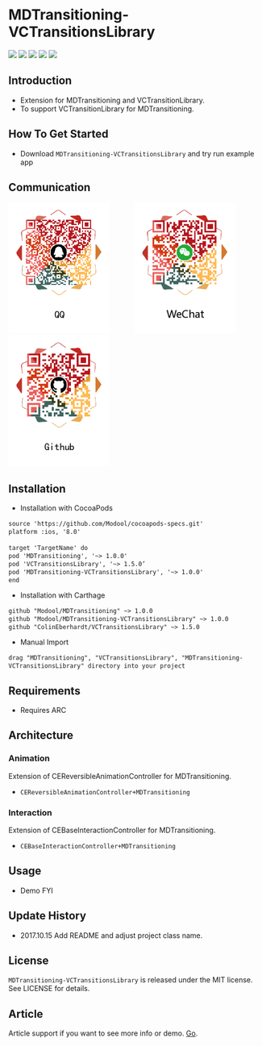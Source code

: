# MDTransitioning-VCTransitionsLibrary

[![](https://img.shields.io/travis/rust-lang/rust.svg?style=flat)](https://github.com/Modool)
[![](https://img.shields.io/badge/language-Object--C-1eafeb.svg?style=flat)](https://developer.apple.com/Objective-C)
[![](https://img.shields.io/badge/license-MIT-353535.svg?style=flat)](https://developer.apple.com/iphone/index.action)
[![](https://img.shields.io/badge/platform-iOS-lightgrey.svg?style=flat)](https://github.com/Modool)
[![](https://img.shields.io/badge/QQ群-662988771-red.svg)](http://wpa.qq.com/msgrd?v=3&uin=662988771&site=qq&menu=yes)

## Introduction

- Extension for MDTransitioning and VCTransitionLibrary.
- To support VCTransitionLibrary for MDTransitioning.

## How To Get Started

* Download `MDTransitioning-VCTransitionsLibrary` and try run example app

## Communication

<img src="https://github.com/Modool/Resources/blob/master/images/social/qq_300.png?raw=true" width=200><img style="margin:0px 50px 0px 50px" src="https://github.com/Modool/Resources/blob/master/images/social/wechat_300.png?raw=true" width=200><img src="https://github.com/Modool/Resources/blob/master/images/social/github_300.png?raw=true" width=200>

## Installation


* Installation with CocoaPods

```
source 'https://github.com/Modool/cocoapods-specs.git'
platform :ios, '8.0'

target 'TargetName' do
pod 'MDTransitioning', '~> 1.0.0'
pod 'VCTransitionsLibrary', '~> 1.5.0’
pod 'MDTransitioning-VCTransitionsLibrary', '~> 1.0.0'
end

```

* Installation with Carthage

```
github "Modool/MDTransitioning" ~> 1.0.0
github "Modool/MDTransitioning-VCTransitionsLibrary" ~> 1.0.0
github "ColinEberhardt/VCTransitionsLibrary" ~> 1.5.0
```

* Manual Import

```
drag "MDTransitioning", "VCTransitionsLibrary", "MDTransitioning-VCTransitionsLibrary" directory into your project

```


## Requirements
- Requires ARC

## Architecture

### Animation

Extension of CEReversibleAnimationController for MDTransitioning.

* `CEReversibleAnimationController+MDTransitioning`

### Interaction

Extension of CEBaseInteractionController for MDTransitioning.

* `CEBaseInteractionController+MDTransitioning`
	
## Usage

* Demo FYI 

## Update History

* 2017.10.15 Add README and adjust project class name.

## License
`MDTransitioning-VCTransitionsLibrary` is released under the MIT license. See LICENSE for details.

## Article

Article support if you want to see more info or demo. <a href=https://github.com/Modool/MDTransitioning/blob/master/MDTransitioning.md>Go</a>.

